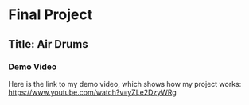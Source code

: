 # Final Project
## Title: Air Drums
### Demo Video
Here is the link to my demo video, which shows how my project works: https://www.youtube.com/watch?v=yZLe2DzyWRg


